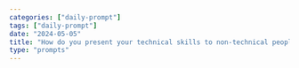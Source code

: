 ```yaml
---
categories: ["daily-prompt"]
tags: ["daily-prompt"]
date: "2024-05-05"
title: "How do you present your technical skills to non-technical people?"
type: "prompts"
---
```

